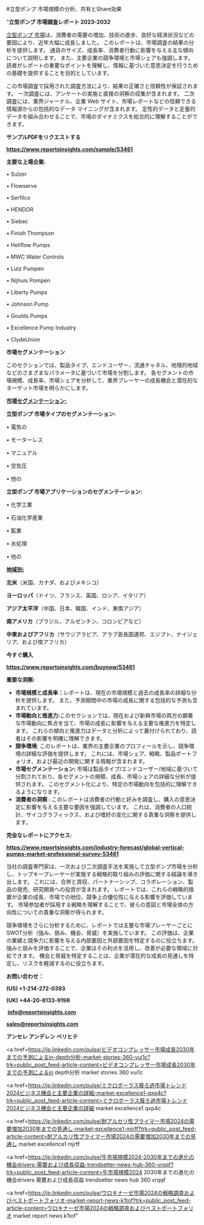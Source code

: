 #立型ポンプ 市場規模の分析、共有とShare効果

"<strong>立型ポンプ 市場調査レポート 2023-2032</strong>

<a href=https://www.reportsinsights.com/sample/53461>立型ポンプ 市場</a>は、消費者の需要の増加、技術の進歩、良好な経済状況などの要因により、近年大幅に成長しました。 このレポートは、市場調査の結果の分析を提供します。 通貨のサイズ、成長率、消費者行動に影響を与える主な傾向について説明します。 また、主要企業の競争環境と市場シェアも強調します。 読者がレポートの重要なポイントを理解し、情報に基づいた意思決定を行うための基礎を提供することを目的としています。

この市場調査で採用された調査方法により、結果の正確さと信頼性が保証されます。 一次調査には、アンケートの実施と直接の洞察の収集が含まれます。 二次調査には、業界ジャーナル、企業 Web サイト、市場レポートなどの信頼できる情報源からの包括的なデータ マイニングが含まれます。 定性的データと定量的データを組み合わせることで、市場のダイナミクスを総合的に理解することができます。

<strong><b>サンプルPDFをリクエストする</b></strong>

<a href=https://www.reportsinsights.com/sample/53461><strong><u>https://www.reportsinsights.com/sample/53461</u></strong></a>

<strong>主要な上場企業:</strong>

• Sulzer

• Flowserve

• Serfilco

• HENDOR

• Siebec

• Finish Thompson

• Heliflow Pumps

• MWC Water Controls

• Lutz Pumpen

• Nijhuis Pompen

• Liberty Pumps

• Johnson Pump

• Goulds Pumps

• Excellence Pump Industry

• ClydeUnion

<strong>市場セグメンテーション</strong>

このセクションでは、製品タイプ、エンドユーザー、流通チャネル、地理的地域などのさまざまなパラメータに基づいて市場を分割します。 各セグメントの市場規模、成長率、市場シェアを分析して、業界プレーヤーの成長機会と潜在的なターゲット市場を明らかにします。

<strong><u>市場セグメンテーション</u></strong><strong><u>:</u></strong>

<strong>立型ポンプ 市場タイプのセグメンテーション:</strong>

• 電気の

• モーターレス

• マニュアル

• 空気圧

• 他の

<strong>立型ポンプ 市場アプリケーションのセグメンテーション:</strong>

• 化学工業

• 石油化学産業

• 鉱業

• 水処理

• 他の

<strong><u>地域別</u></strong><strong><u>:</u></strong>

<strong>北米</strong>（米国、カナダ、およびメキシコ）

<strong>ヨーロッパ</strong>（ドイツ、フランス、英国、ロシア、イタリア）

<strong>アジア太平洋</strong>（中国、日本、韓国、インド、東南アジア）

<strong>南アメリカ</strong>（ブラジル、アルゼンチン、コロンビアなど）

<strong>中東およびアフリカ</strong>（サウジアラビア、アラブ首長国連邦、エジプト、ナイジェリア、および南アフリカ）

<strong>今すぐ購入</strong>

<a href=https://www.reportsinsights.com/buynow/53461><strong><u>https://www.reportsinsights.com/buynow/53461</u></strong></a>

<strong>重要な洞察:</strong>
<ul>
  <li><strong>市場規模と成長率：</strong>レポートは、現在の市場規模と過去の成長率の詳細な分析を提供します。 また、予測期間中の市場の成長に関する包括的な予測も含まれています。</li>
  <li><strong>市場動向と推進力:</strong>このセクションでは、現在および新興市場の両方の顕著な市場動向に焦点を当て、市場の成長に影響を与える主要な推進力を特定します。 これらの傾向と推進力はデータと分析によって裏付けられており、読者はその影響を明確に理解できます。</li>
  <li><strong>競争環境</strong>: このレポートは、業界の主要企業のプロフィールを示し、競争環境の詳細な評価を提供します。 これには、市場シェア、戦略、製品ポートフォリオ、および最近の開発に関する情報が含まれます。</li>
  <li><strong>市場セグメンテーション: </strong>市場は製品タイプ/エンドユーザー/地域に基づいて分割されており、各セグメントの規模、成長、市場シェアの詳細な分析が提供されます。 このセグメント化により、特定の市場動向を包括的に理解できるようになります。</li>
  <li><strong>消費者の洞察 : </strong>このレポートは消費者の行動と好みを調査し、購入の意思決定に影響を与える主要な要因を強調しています。 これは、消費者の人口統計、サイコグラフィックス、および嗜好の変化に関する貴重な洞察を提供します。</li>
</ul>
<strong>完全なレポートにアクセス:</strong>

<a href=https://www.reportsinsights.com/industry-forecast/global-vertical-pumps-market-professional-survey-53461><strong><u><b>https://www.reportsinsights.com/industry-forecast/global-vertical-pumps-market-professional-survey-53461</b></u></strong></a>

当社の調査専門家は、一次および二次調査手法を実施して立型ポンプ市場を分析し、トップキープレーヤーが実施する戦略的取り組みの評価に関する結論を導き出します。 これには、合併と買収、パートナーシップ、コラボレーション、製品の発売、研究開発への投資が含まれます。 レポートでは、これらの戦略的措置が企業の成長、市場での地位、競争上の優位性に与える影響を評価しています。 市場参加者が採用する戦略を理解することで、彼らの意図と市場全体の方向性についての貴重な洞察が得られます。

競争環境をさらに分析するために、レポートでは主要な市場プレーヤーごとにSWOT分析（強み、弱み、機会、脅威）を実施しています。 この評価は、企業の業績と競争力に影響を与える内部要因と外部要因を特定するのに役立ちます。 強みと弱みを評価することで、企業はその利点を活用し、改善が必要な領域に対処できます。 機会と脅威を特定することは、企業が潜在的な成長の見通しを特定し、リスクを軽減するのに役立ちます。

<strong>お問い合わせ：</strong>

<strong>(US) +1-214-272-0393</strong>

<strong>(UK) +44-20-8133-9198</strong>

<strong> </strong><a href=info@reportsinsights.com><strong><u>info@reportsinsights.com</u></strong></a>

<a href=sales@reportsinsights.com><strong><u>sales@reportsinsights.com</u></strong></a>

<strong>アンセレ アンデレン ベリヒテ</strong>

<a href=https://jp.linkedin.com/pulse/ビデオコンプレッサー市場成長2030年までの予測によるin-depth分析-market-stories-360-vui1c?trk=public_post_feed-article-content>ビデオコンプレッサー市場成長2030年までの予測によるin depth分析 market stories 360 vui1c</a>

<a href=https://jp.linkedin.com/pulse/ミクロポーラス膜ろ過市場トレンド2024ビジネス機会と主要企業の詳細-market-excellence1-qxp4c?trk=public_post_feed-article-content>ミクロポーラス膜ろ過市場トレンド2024ビジネス機会と主要企業の詳細 market excellence1 qxp4c</a>

<a href=https://jp.linkedin.com/pulse/耐アルカリ性プライマー市場2024の需要増加2030年までの見通し-market-excellence1-mjrff?trk=public_post_feed-article-content>耐アルカリ性プライマー市場2024の需要増加2030年までの見通し market excellence1 mjrff</a>

<a href=https://jp.linkedin.com/pulse/牛市場規模2024-2030年までの進化の機会drivers-需要および成長収益-trendsetter-news-hub-360-vrqqf?trk=public_post_feed-article-content>牛市場規模2024 2030年までの進化の機会drivers 需要および成長収益 trendsetter news hub 360 vrqqf</a>

<a href=https://jp.linkedin.com/pulse/ウロキナーゼ市場2024の戦略調査およびベストポートフォリオ-market-report-news-k1tof?trk=public_post_feed-article-content>ウロキナーゼ市場2024の戦略調査およびベストポートフォリオ market report news k1tof</a>"
